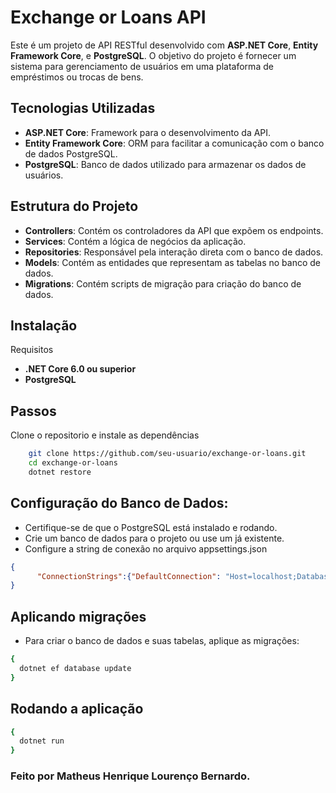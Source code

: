 ﻿# Exchange or Loans API

Este é um projeto de API RESTful desenvolvido com **ASP.NET Core**, **Entity Framework Core**, e **PostgreSQL**. O objetivo do projeto é fornecer um sistema para gerenciamento de usuários em uma plataforma de empréstimos ou trocas de bens.

## Tecnologias Utilizadas

- **ASP.NET Core**: Framework para o desenvolvimento da API.
- **Entity Framework Core**: ORM para facilitar a comunicação com o banco de dados PostgreSQL.
- **PostgreSQL**: Banco de dados utilizado para armazenar os dados de usuários.

## Estrutura do Projeto

- **Controllers**: Contém os controladores da API que expõem os endpoints.
- **Services**: Contém a lógica de negócios da aplicação.
- **Repositories**: Responsável pela interação direta com o banco de dados.
- **Models**: Contém as entidades que representam as tabelas no banco de dados.
- **Migrations**: Contém scripts de migração para criação do banco de dados.

## Instalação
 Requisitos
- **.NET Core 6.0 ou superior**
- **PostgreSQL**

## Passos
Clone o repositorio e instale as dependências
```Bash
    git clone https://github.com/seu-usuario/exchange-or-loans.git
    cd exchange-or-loans
    dotnet restore
```
## Configuração do Banco de Dados:
- Certifique-se de que o PostgreSQL está instalado e rodando.
- Crie um banco de dados para o projeto ou use um já existente.
- Configure a string de conexão no arquivo appsettings.json
```json
{
      "ConnectionStrings":{"DefaultConnection": "Host=localhost;Database=exchange_or_loans;Username=seu_usuario;Password=sua_senha"} 
}

```

## Aplicando migrações
- Para criar o banco de dados e suas tabelas, aplique as migrações:
```bash
{
  dotnet ef database update 
}
```
## Rodando a aplicação
```bash
{
  dotnet run
}
```

### Feito por Matheus Henrique Lourenço Bernardo.
